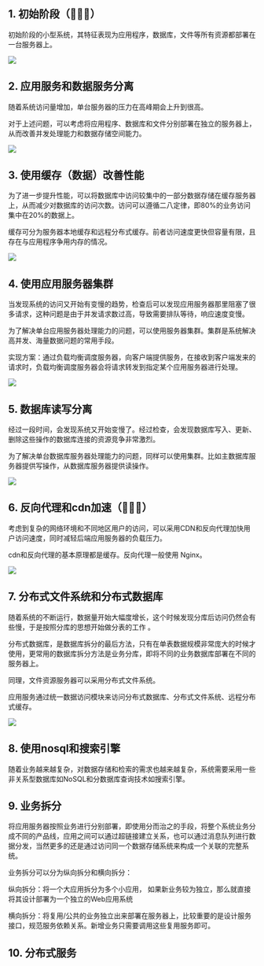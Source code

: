 ## 1. 初始阶段（🌟🌟🌟）

初始阶段的小型系统，其特征表现为应用程序，数据库，文件等所有资源都部署在一台服务器上。

![](https://github.com/hoanFir/blogs/blob/master/%E5%B7%A5%E7%A8%8B/images/%E6%88%AA%E5%B1%8F2020-03-26%E4%B8%8B%E5%8D%882.16.36.png?raw=true)


## 2. 应用服务和数据服务分离

随着系统访问量增加，单台服务器的压力在高峰期会上升到很高。

对于上述问题，可以考虑将应用程序、数据库和文件分别部署在独立的服务器上，从而改善并发处理能力和数据存储空间能力。

![](https://github.com/hoanFir/blogs/blob/master/%E5%B7%A5%E7%A8%8B/images/%E6%88%AA%E5%B1%8F2020-03-26%E4%B8%8B%E5%8D%882.16.44.png?raw=true)


## 3. 使用缓存（数据）改善性能

为了进一步提升性能，可以将数据库中访问较集中的一部分数据存储在缓存服务器上，从而减少对数据库的访问次数。访问可以遵循二八定律，即80%的业务访问集中在20%的数据上。

缓存可分为服务器本地缓存和远程分布式缓存。前者访问速度更快但容量有限，且存在与应用程序争用内存的情况。

![](https://github.com/hoanFir/blogs/blob/master/%E5%B7%A5%E7%A8%8B/images/%E6%88%AA%E5%B1%8F2020-03-26%E4%B8%8B%E5%8D%882.16.50.png?raw=true)


## 4. 使用应用服务器集群

当发现系统的访问又开始有变慢的趋势，检查后可以发现应用服务器那里阻塞了很多请求，这种问题是由于并发请求数过高，导致需要排队等待，响应速度变慢。

为了解决单台应用服务器处理能力的问题，可以使用服务器集群。集群是系统解决高并发、海量数据问题的常用手段。

实现方案：通过负载均衡调度服务器，向客户端提供服务，在接收到客户端发来的请求时，负载均衡调度服务器会将请求转发到指定某个应用服务器进行处理。

![](https://github.com/hoanFir/blogs/blob/master/%E5%B7%A5%E7%A8%8B/images/%E6%88%AA%E5%B1%8F2020-03-26%E4%B8%8B%E5%8D%882.16.57.png?raw=true)


## 5. 数据库读写分离

经过一段时间，会发现系统又开始变慢了。经过检查，会发现数据库写入、更新、删除这些操作的数据库连接的资源竞争非常激烈。

为了解决单台数据库服务器处理能力的问题，同样可以使用集群。比如主数据库服务器提供写操作，从数据库服务器提供读操作。

![](https://github.com/hoanFir/blogs/blob/master/%E5%B7%A5%E7%A8%8B/images/%E6%88%AA%E5%B1%8F2020-03-26%E4%B8%8B%E5%8D%882.17.03.png?raw=true)


## 6. 反向代理和cdn加速（🌟🌟🌟）

考虑到复杂的网络环境和不同地区用户的访问，可以采用CDN和反向代理加快用户访问速度，同时减轻后端应用服务器的负载压力。

cdn和反向代理的基本原理都是缓存。反向代理一般使用 Nginx。

![](https://github.com/hoanFir/blogs/blob/master/%E5%B7%A5%E7%A8%8B/images/%E6%88%AA%E5%B1%8F2020-03-26%E4%B8%8B%E5%8D%882.17.08.png?raw=true)


## 7. 分布式文件系统和分布式数据库

随着系统的不断运行，数据量开始大幅度增长，这个时候发现分库后访问仍然会有些慢，于是按照分库的思想开始做分表的工作 。

分布式数据库，是数据库拆分的最后方法，只有在单表数据规模非常庞大的时候才使用，更常用的数据库拆分方法是业务分库，即将不同的业务数据库部署在不同的服务器上。

同理，文件资源服务器可以采用分布式文件系统。

应用服务通过统一数据访问模块来访问分布式数据库、分布式文件系统、远程分布式缓存。

![](https://github.com/hoanFir/blogs/blob/master/%E5%B7%A5%E7%A8%8B/images/%E6%88%AA%E5%B1%8F2020-03-26%E4%B8%8B%E5%8D%882.17.13.png?raw=true)


## 8. 使用nosql和搜索引擎

随着业务越来越复杂，对数据存储和检索的需求也越来越复杂，系统需要采用一些非关系型数据库如NoSQL和分数据库查询技术如搜索引擎。

## 9. 业务拆分

将应用服务器按照业务进行分别部署，即使用分而治之的手段，将整个系统业务分成不同的产品线，应用之间可以通过超链接建立关系，也可以通过消息队列进行数据分发，当然更多的还是通过访问同一个数据存储系统来构成一个关联的完整系统。

业务拆分可以分为纵向拆分和横向拆分：

纵向拆分：将一个大应用拆分为多个小应用， 如果新业务较为独立，那么就直接将其设计部署为一个独立的Web应用系统

横向拆分：将复用/公共的业务独立出来部署在服务器上，比较重要的是设计服务接口，规范服务依赖关系。新增业务只需要调用这些复用服务即可。

## 10. 分布式服务
